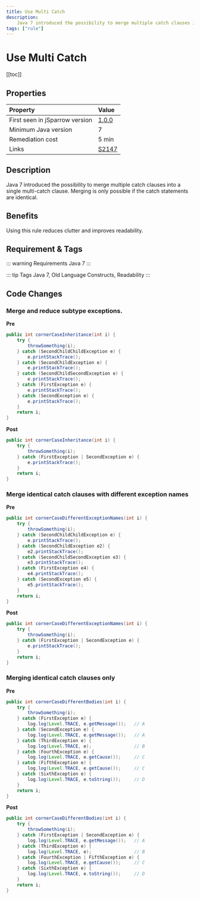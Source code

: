 ```yaml
---
title: Use Multi Catch
description:
    Java 7 introduced the possibility to merge multiple catch clauses into a single multi-catch clause. Merging is only possible if the catch statements are identical.
tags: ["rule"]
---
```


# Use Multi Catch

[[toc]]

## Properties

| Property                        | Value |
|:------------------------------- |:----- |
| First seen in jSparrow version  | [1.0.0](/eclipse/release-notes.html#_1-0-0) |
| Minimum Java version            | 7     |
| Remediation cost                | 5 min |
| Links                           | [S2147](https://sonarcloud.io/organizations/default/rules?open=squid%3AS2147&q=Catches+should+be+combined.) |

## Description

Java 7 introduced the possibility to merge multiple catch clauses into a single multi-catch clause. Merging is only possible if the catch statements are identical.

## Benefits

Using this rule reduces clutter and improves readability.

## Requirement & Tags

::: warning Requirements
Java 7
:::

::: tip Tags
Java 7, Old Language Constructs, Readability
:::

## Code Changes

### Merge and reduce subtype exceptions.
__Pre__
```java
public int cornerCaseInheritance(int i) {
    try {
        throwSomething(i);
    } catch (SecondChildChildException e) {
        e.printStackTrace();
    } catch (SecondChildException e) {
        e.printStackTrace();
    } catch (SecondChildSecondException e) {
        e.printStackTrace();
    } catch (FirstException e) {
        e.printStackTrace();
    } catch (SecondException e) {
        e.printStackTrace();
    }
    return i;
}
```

__Post__
```java
public int cornerCaseInheritance(int i) {
    try {
        throwSomething(i);
    } catch (FirstException | SecondException e) {
        e.printStackTrace();
    }
    return i;
}
```


### Merge identical catch clauses with different exception names
__Pre__
```java
public int cornerCaseDifferentExceptionNames(int i) {
    try {
        throwSomething(i);
    } catch (SecondChildChildException e) {
        e.printStackTrace();
    } catch (SecondChildException e2) {
        e2.printStackTrace();
    } catch (SecondChildSecondException e3) {
        e3.printStackTrace();
    } catch (FirstException e4) {
        e4.printStackTrace();
    } catch (SecondException e5) {
        e5.printStackTrace();
    }
    return i;
}
```

__Post__
```java
public int cornerCaseDifferentExceptionNames(int i) {
    try {
        throwSomething(i);
    } catch (FirstException | SecondException e) {
        e.printStackTrace();
    }
    return i;
}
```

### Merging identical catch clauses only

__Pre__
```java
public int cornerCaseDifferentBodies(int i) {
    try {
        throwSomething(i);
    } catch (FirstException e) {
        log.log(Level.TRACE, e.getMessage());   // A
    } catch (SecondException e) {
        log.log(Level.TRACE, e.getMessage());   // A
    } catch (ThirdException e) {
        log.log(Level.TRACE, e);                // B
    } catch (FourthException e) {
        log.log(Level.TRACE, e.getCause());     // C
    } catch (FifthException e) {
        log.log(Level.TRACE, e.getCause());     // C
    } catch (SixthException e) {
        log.log(Level.TRACE, e.toString());     // D
    }
    return i;
}
```

__Post__
```java
public int cornerCaseDifferentBodies(int i) {
    try {
        throwSomething(i);
    } catch (FirstException | SecondException e) {
        log.log(Level.TRACE, e.getMessage());   // A
    } catch (ThirdException e) {
        log.log(Level.TRACE, e);                // B
    } catch (FourthException | FifthException e) {
        log.log(Level.TRACE, e.getCause());     // C
    } catch (SixthException e) {
        log.log(Level.TRACE, e.toString());     // D
    }
    return i;
}
```

